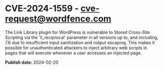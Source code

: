 # CVE-2024-1559 - cve-request@wordfence.com

The Link Library plugin for WordPress is vulnerable to Stored Cross-Site Scripting via the 'll_reciprocal' parameter in all versions up to, and including, 7.6 due to insufficient input sanitization and output escaping. This makes it possible for unauthenticated attackers to inject arbitrary web scripts in pages that will execute whenever a user accesses an injected page.

**Publish date:** 2024-02-20
